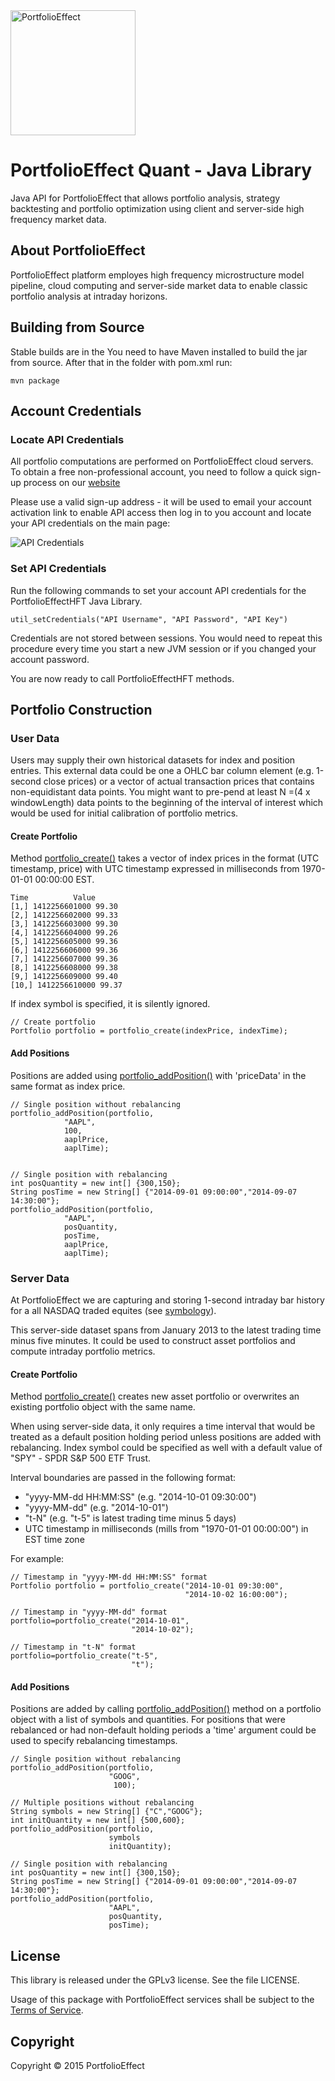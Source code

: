<a href="https://www.portfolioeffect.com/">
  <img width="200" src="https://www.portfolioeffect.com/img/logo/portfolioeffect-logo-full-200-950.png" alt="PortfolioEffect">
</a>

# PortfolioEffect Quant - Java Library 

Java API for PortfolioEffect that allows portfolio analysis, strategy backtesting and portfolio 
optimization using client and server-side high frequency market data.

## About PortfolioEffect

PortfolioEffect platform employes high frequency microstructure model pipeline, cloud computing and server-side 
market data to enable classic portfolio analysis at intraday horizons.

## Building from Source

Stable builds are in the You need to have Maven installed to build the jar from source. 
After that in the folder with pom.xml run:

	mvn package

## Account Credentials

### Locate API Credentials

All portfolio computations are performed on PortfolioEffect cloud servers.
To obtain a free non-professional account, you need to follow a quick sign-up
process on our [website][]

Please use a valid sign-up address - it will be used to email your
account activation link to enable API access then log in to you account and 
locate your API credentials on the main page:

<img src="https://www.portfolioeffect.com/img/screenshots/quant/tutorials/api-settings.png" alt="API Credentials">

### Set API Credentials

Run the following commands to set your account API credentials for the
PortfolioEffectHFT Java Library.

	util_setCredentials("API Username", "API Password", "API Key")

Credentials are not stored between sessions. You would need to repeat
this procedure every time you start a new JVM session or if you changed your account 
password.

You are now ready to call PortfolioEffectHFT methods.

## Portfolio Construction

### User Data

Users may supply their own historical datasets for index and position entries. 
This external data could be one a OHLC bar column element (e.g. 1-second close prices) or a vector of actual transaction prices that contains non-equidistant data points. 
You might want to pre-pend at least N =(4 x windowLength) data points to the
beginning of the interval of interest which would be used for initial calibration of portfolio metrics.

#### Create Portfolio 

Method [portfolio_create()][] takes a vector of index prices in the format (UTC timestamp, price) with UTC
timestamp expressed in milliseconds from 1970-01-01 00:00:00 EST.
		
	Time          Value
	[1,] 1412256601000 99.30
	[2,] 1412256602000 99.33
	[3,] 1412256603000 99.30
	[4,] 1412256604000 99.26
	[5,] 1412256605000 99.36
	[6,] 1412256606000 99.36
	[7,] 1412256607000 99.36
	[8,] 1412256608000 99.38
	[9,] 1412256609000 99.40
	[10,] 1412256610000 99.37
		  
If index symbol is specified, it is silently ignored.

	// Create portfolio
	Portfolio portfolio = portfolio_create(indexPrice, indexTime);


#### Add Positions

Positions are added using [portfolio_addPosition()][] 
with 'priceData' in the same format as index price.

	// Single position without rebalancing
	portfolio_addPosition(portfolio, 
				"AAPL", 
				100, 
				aaplPrice, 
				aaplTime);


	// Single position with rebalancing
	int posQuantity = new int[] {300,150};
	String posTime = new String[] {"2014-09-01 09:00:00","2014-09-07 14:30:00"};
	portfolio_addPosition(portfolio, 
				"AAPL", 
				posQuantity,
				posTime, 
				aaplPrice, 
				aaplTime);


### Server Data

At PortfolioEffect we are capturing and storing 1-second intraday bar history for a 
all NASDAQ traded equites (see [symbology][]).

This server-side dataset spans from January 2013 to the latest trading time minus five minutes. 
It could be used to construct asset portfolios and compute intraday portfolio metrics.

#### Create Portfolio

Method [portfolio_create()][] creates new asset portfolio or overwrites an existing portfolio object with the
same name.

When using server-side data, it only requires a time interval that would be
treated as a default position holding period unless positions are added with rebalancing.
Index symbol could be specified as well with a default value of "SPY" - SPDR S&P 500 ETF Trust.

Interval boundaries are passed in the following format:
		  
* "yyyy-MM-dd HH:MM:SS" (e.g. "2014-10-01 09:30:00")
* "yyyy-MM-dd" (e.g. "2014-10-01")
* "t-N" (e.g. "t-5" is latest trading time minus 5 days)
* UTC timestamp in milliseconds (mills from "1970-01-01 00:00:00") in EST time zone

For example:
  
	// Timestamp in "yyyy-MM-dd HH:MM:SS" format
	Portfolio portfolio = portfolio_create("2014-10-01 09:30:00",
								 	       "2014-10-02 16:00:00");
			
	// Timestamp in "yyyy-MM-dd" format
	portfolio=portfolio_create("2014-10-01", 
							   "2014-10-02");
			
	// Timestamp in "t-N" format
	portfolio=portfolio_create("t-5", 
							   "t");

#### Add Positions
Positions are added by calling [portfolio_addPosition()][]
method on a portfolio object with a list of symbols and quantities. For
positions that were rebalanced or had non-default holding periods a 'time' argument could be used to specify rebalancing timestamps.


	// Single position without rebalancing
	portfolio_addPosition(portfolio,
					      "GOOG", 
					       100);
			
	// Multiple positions without rebalancing
	String symbols = new String[] {"C","GOOG"};
	int initQuantity = new int[] {500,600};
	portfolio_addPosition(portfolio,
						  symbols
						  initQuantity);
			
	// Single position with rebalancing
	int posQuantity = new int[] {300,150};
	String posTime = new String[] {"2014-09-01 09:00:00","2014-09-07 14:30:00"};
	portfolio_addPosition(portfolio,
						  "AAPL", 
						  posQuantity, 
						  posTime);


## License

This library is released under the GPLv3 license. See the file LICENSE.

Usage of this package with PortfolioEffect services shall be subject to the [Terms of Service][PortfolioEffect Terms].

## Copyright

Copyright &copy; 2015 PortfolioEffect

[PortfolioEffect Terms]: https://www.portfolioeffect.com/docs/terms
[website]: https://www.portfolioeffect.com/registration
[portfolio_create()]: https://www.portfolioeffect.com/docs/platform/quant/functions/general-functions/portfolio-create
[portfolio_addPosition()]: https://www.portfolioeffect.com/docs/platform/quant/functions/general-functions/portfolio-add-position
[symbology]: https://www.portfolioeffect.com/docs/symbology